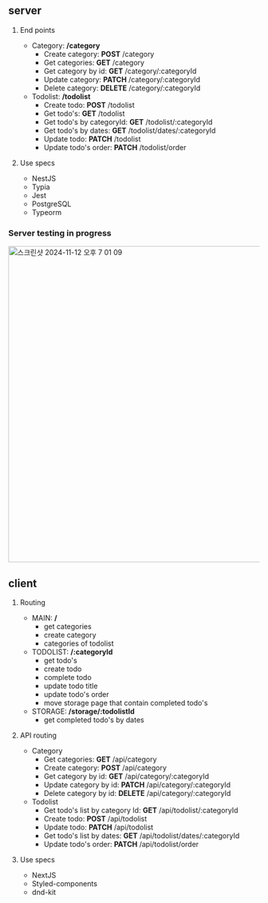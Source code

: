 ## server

1. End points

   - Category: **/category**
     - Create category: **POST** /category
     - Get categories: **GET** /category
     - Get category by id: **GET** /category/:categoryId
     - Update category: **PATCH** /category/:categoryId
     - Delete category: **DELETE** /category/:categoryId
   - Todolist: **/todolist**
     - Create todo: **POST** /todolist
     - Get todo's: **GET** /todolist
     - Get todo's by categoryId: **GET** /todolist/:categoryId
     - Get todo's by dates: **GET** /todolist/dates/:categoryId
     - Update todo: **PATCH** /todolist
     - Update todo's order: **PATCH** /todolist/order

2. Use specs
   - NestJS
   - Typia
   - Jest
   - PostgreSQL
   - Typeorm

### Server testing in progress

<img width="633" alt="스크린샷 2024-11-12 오후 7 01 09" src="https://github.com/user-attachments/assets/b7199bdc-7669-45be-ab4b-98e347053930">

## client

1. Routing

   - MAIN: **/**
     - get categories
     - create category
     - categories of todolist
   - TODOLIST: **/:categoryId**
     - get todo's
     - create todo
     - complete todo
     - update todo title
     - update todo's order
     - move storage page that contain completed todo's
   - STORAGE: **/storage/:todolistId**
     - get completed todo's by dates

2. API routing

   - Category
     - Get categories: **GET** /api/category
     - Create category: **POST** /api/category
     - Get category by id: **GET** /api/category/:categoryId
     - Update category by id: **PATCH** /api/category/:categoryId
     - Delete category by id: **DELETE** /api/category/:categoryId
   - Todolist
     - Get todo's list by category Id: **GET** /api/todolist/:categoryId
     - Create todo: **POST** /api/todolist
     - Update todo: **PATCH** /api/todolist
     - Get todo's list by dates: **GET** /api/todolist/dates/:categoryId
     - Update todo's order: **PATCH** /api/todolist/order

3. Use specs
   - NextJS
   - Styled-components
   - dnd-kit
